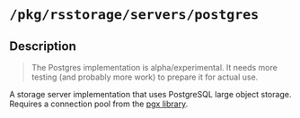 # `/pkg/rsstorage/servers/postgres`

## Description

> The Postgres implementation is alpha/experimental. It needs more testing
> (and probably more work) to prepare it for actual use.

A storage server implementation that uses PostgreSQL large object
storage. Requires a connection pool from the
[pgx library](https://github.com/jackc/pgx). 


